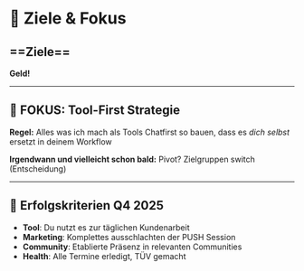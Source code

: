 # 🎯 **Ziele & Fokus**

## **==Ziele==**

**Geld!**

---

## 🚀 **FOKUS: Tool-First Strategie**

**Regel:** Alles was ich mach als Tools Chatfirst so bauen, dass es _dich selbst_ ersetzt in deinem Workflow

**Irgendwann und vielleicht schon bald:** Pivot? Zielgruppen switch (Entscheidung)

---

## 🎯 **Erfolgskriterien Q4 2025**

- **Tool**: Du nutzt es zur täglichen Kundenarbeit
- **Marketing**: Komplettes ausschlachten der PUSH Session
- **Community**: Etablierte Präsenz in relevanten Communities
- **Health**: Alle Termine erledigt, TÜV gemacht
